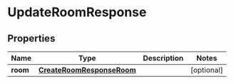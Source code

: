 

# UpdateRoomResponse


## Properties

| Name | Type | Description | Notes |
|------------ | ------------- | ------------- | -------------|
|**room** | [**CreateRoomResponseRoom**](CreateRoomResponseRoom.md) |  |  [optional] |



